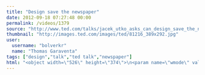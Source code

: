 ```yaml
---
title: "Design save the newspaper"
date: 2012-09-18 07:27:48 00:00
permalink: /videos/1379
source: "http://www.ted.com/talks/jacek_utko_asks_can_design_save_the_newspaper.html"
thumbnail: "http://images.ted.com/images/ted/81216_389x292.jpg"
user:
  username: "bolverkr"
  name: "Thomas Garaventa"
tags: ["design","talk","ted talk","newspaper"]
html: "<object width=\"526\" height=\"374\">\n<param name=\"wmode\" value=\"transparent\"><param name=\"movie\" value=\"http://video.ted.com/assets/player/swf/EmbedPlayer.swf\"><param name=\"allowFullScreen\" value=\"true\"><param name=\"allowScriptAccess\" value=\"always\"><param name=\"wmode\" value=\"transparent\"><param name=\"bgColor\" value=\"#ffffff\"><param name=\"flashvars\" value=\"vu=http://video.ted.com/talk/stream/2009/Blank/JacekUtko_2009-320k.mp4&amp;su=http://images.ted.com/images/ted/tedindex/embed-posters/JacekUtko-2009.embed_thumbnail.jpg&amp;vw=512&amp;vh=288&amp;ap=0&amp;ti=501&amp;lang=en&amp;introDuration=15330&amp;adDuration=4000&amp;postAdDuration=830&amp;adKeys=talk=jacek_utko_asks_can_design_save_the_newspaper;year=2009;theme=media_that_matters;theme=tales_of_invention;theme=the_creative_spark;theme=words_about_words;theme=design_like_you_give_a_damn;event=TED2009;tag=business;tag=creativity;tag=culture;tag=design;tag=media;&amp;preAdTag=tconf.ted/embed;tile=1;sz=512x288;\"><embed src=\"http://video.ted.com/assets/player/swf/EmbedPlayer.swf\" pluginspace=\"http://www.macromedia.com/go/getflashplayer\" type=\"application/x-shockwave-flash\" wmode=\"transparent\" bgcolor=\"#ffffff\" width=\"526\" height=\"374\" allowfullscreen=\"true\" allowscriptaccess=\"always\" flashvars=\"vu=http://video.ted.com/talk/stream/2009/Blank/JacekUtko_2009-320k.mp4&amp;su=http://images.ted.com/images/ted/tedindex/embed-posters/JacekUtko-2009.embed_thumbnail.jpg&amp;vw=512&amp;vh=288&amp;ap=0&amp;ti=501&amp;lang=en&amp;introDuration=15330&amp;adDuration=4000&amp;postAdDuration=830&amp;adKeys=talk=jacek_utko_asks_can_design_save_the_newspaper;year=2009;theme=media_that_matters;theme=tales_of_invention;theme=the_creative_spark;theme=words_about_words;theme=design_like_you_give_a_damn;event=TED2009;tag=business;tag=creativity;tag=culture;tag=design;tag=media;&amp;preAdTag=tconf.ted/embed;tile=1;sz=512x288;\"></embed></object>"
---
```



